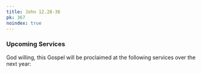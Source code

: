 ```yaml
---
title: John 12.28-36
pk: 367
noindex: true
---
```


### Upcoming Services

God willing, this Gospel will be proclaimed at the following services over the next year:


